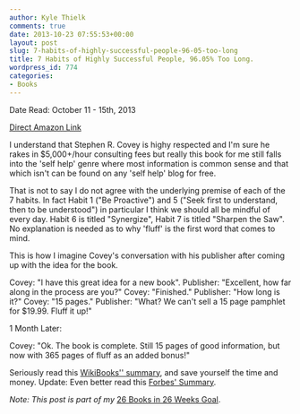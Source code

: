 ```yaml
---
author: Kyle Thielk
comments: true
date: 2013-10-23 07:55:53+00:00
layout: post
slug: 7-habits-of-highly-successful-people-96-05-too-long
title: 7 Habits of Highly Successful People, 96.05% Too Long.
wordpress_id: 774
categories:
- Books
---
```


Date Read: October 11 - 15th, 2013

[Direct Amazon Link](http://www.amazon.com/Habits-Highly-Effective-People-Powerful/dp/1455892823)

I understand that Stephen R. Covey is highy respected and I'm sure he rakes in $5,000+/hour consulting fees but really this book for me still falls into the 'self help' genre where most information is common sense and that which isn't can be found on any 'self help' blog for free.

That is not to say I do not agree with the underlying premise of each of the 7 habits. In fact Habit 1 ("Be Proactive") and 5 ("Seek first to understand, then to be understood") in particular I think we should all be mindful of every day. Habit 6 is titled "Synergize", Habit 7 is titled "Sharpen the Saw". No explanation is needed as to why 'fluff' is the first word that comes to mind.

This is how I imagine Covey's conversation with his publisher after coming up with the idea for the book.

Covey: "I have this great idea for a new book".
Publisher: "Excellent, how far along in the process are you?"
Covey: "Finished."
Publisher: "How long is it?"
Covey: "15 pages."
Publisher: "What? We can't sell a 15 page pamphlet for $19.99. Fluff it up!"

1 Month Later:

Covey: "Ok. The book is complete. Still 15 pages of good information, but now with 365 pages of fluff as an added bonus!"

Seriously read this [WikiBooks'' summary](http://en.wikibooks.org/wiki/Seven_Habits_Study_Guide/Quick_overview_of_the_seven_habits), and save yourself the time and money. Update: Even better read this [Forbes' Summary](http://www.forbes.com/sites/ericjackson/2012/07/24/the-only-thing-you-need-to-remember-about-the-seven-habits-of-highly-effective-people/).

_Note: This post is part of my_ [26 Books in 26 Weeks Goal](http://www.kylethielk.com/blog/26-books-in-26-weeks/).
